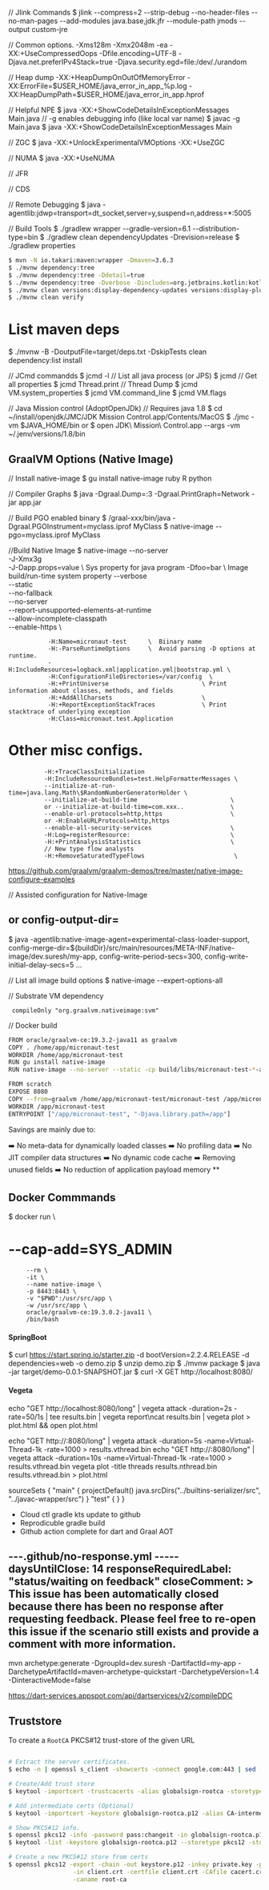 // Jlink Commands
$ jlink --compress=2 --strip-debug --no-header-files --no-man-pages --add-modules java.base,jdk.jfr --module-path jmods  --output custom-jre

// Common options.
-Xms128m
-Xmx2048m
-ea
-XX:+UseCompressedOops
-Dfile.encoding=UTF-8
-Djava.net.preferIPv4Stack=true
-Djava.security.egd=file:/dev/./urandom

// Heap dump
-XX:+HeapDumpOnOutOfMemoryError
-XX:ErrorFile=$USER_HOME/java_error_in_app_%p.log
-XX:HeapDumpPath=$USER_HOME/java_error_in_app.hprof

// Helpful NPE
$ java -XX:+ShowCodeDetailsInExceptionMessages Main.java
// -g enables debugging info (like local var name)
$ javac -g Main.java
$ java -XX:+ShowCodeDetailsInExceptionMessages Main

// ZGC
$ java -XX:+UnlockExperimentalVMOptions -XX:+UseZGC

// NUMA
$ java -XX:+UseNUMA

// JFR

// CDS

// Remote Debugging
$ java -agentlib:jdwp=transport=dt_socket,server=y,suspend=n,address=*:5005

// Build Tools
$ ./gradlew wrapper --gradle-version=6.1 --distribution-type=bin
$ ./gradlew clean dependencyUpdates -Drevision=release
$ ./gradlew properties


```bash
$ mvn -N io.takari:maven:wrapper -Dmaven=3.6.3
$ ./mvnw dependency:tree
$ ./mvnw dependency:tree -Ddetail=true
$ ./mvnw dependency:tree -Dverbose -Dincludes=org.jetbrains.kotlin:kotlin-stdlib
$ ./mvnw clean versions:display-dependency-updates versions:display-plugin-updates
$ ./mvnw clean verify
```



# List maven deps
$ ./mvnw -B -DoutputFile=target/deps.txt -DskipTests clean dependency:list install

// JCmd commandds
$ jcmd -l  // List all java process (or JPS)
$ jcmd <pid> // Get all properties
$ jcmd <pid> Thread.print // Thread Dump
$ jcmd <pid> VM.system_properties
$ jcmd <pid> VM.command_line
$ jcmd <pid> VM.flags



// Java Mission control (AdoptOpenJDk)
// Requires java 1.8
$ cd ~/install/openjdk/JMC/JDK Mission Control.app/Contents/MacOS
$ ./jmc -vm $JAVA_HOME/bin
or
$ open JDK\ Mission\ Control.app --args -vm ~/.jenv/versions/1.8/bin

GraalVM Options (Native Image)
------------------------------
// Install native-image
$ gu install native-image ruby R python

// Compiler Graphs
$ java -Dgraal.Dump=:3 -Dgraal.PrintGraph=Network -jar app.jar

// Build PGO enabled binary
$ /graal-xxx/bin/java -Dgraal.PGOInstrument=myclass.iprof MyClass
$ native-image --pgo=myclass.iprof MyClass

//Build Native Image
$ native-image --no-server                       \
               -J-Xmx3g                          \
               -J-Dapp.props=value         \  Sys property for java program
               -Dfoo=bar                   \  Image build/run-time system property
               --verbose                   \
               --static                    \
               --no-fallback               \
               --no-server                 \
               --report-unsupported-elements-at-runtime \
               --allow-incomplete-classpath             \
               --enable-https                           \

               -H:Name=micronaut-test      \  Biinary name
               -H:-ParseRuntimeOptions     \  Avoid parsing -D options at runtime.
               -H:IncludeResources=logback.xml|application.yml|bootstrap.yml \
               -H:ConfigurationFileDirectories=/var/config  \
               -H:+PrintUniverse                          \ Print information about classes, methods, and fields
               -H:+AddAllCharsets                         \
               -H:+ReportExceptionStackTraces             \ Print stacktrace of underlying exception
               -H:Class=micronaut.test.Application

 # Other misc configs.
              -H:+TraceClassInitialization
              -H:IncludeResourceBundles=test.HelpFormatterMessages \
              --initialize-at-run-time=java.lang.Math\$RandomNumberGeneratorHolder \
              --initialize-at-build-time                          \
              or --initialize-at-build-time=com.xxx..             \
              --enable-url-protocols=http,https                   \
              or -H:EnableURLProtocols=http,https
              --enable-all-security-services                      \
              -H:Log=registerResource:                            \
              -H:+PrintAnalysisStatistics                         \
              // New type flow analysts
              -H:+RemoveSaturatedTypeFlows                         \


https://github.com/graalvm/graalvm-demos/tree/master/native-image-configure-examples

// Assisted configuration for Native-Image
## or config-output-dir=
$ java  -agentlib:native-image-agent=experimental-class-loader-support,
                  config-merge-dir=${buildDir}/src/main/resources/META-INF/native-image/dev.suresh/my-app,
                  config-write-period-secs=300,
                  config-write-initial-delay-secs=5 ...

// List all image build options
$ native-image --expert-options-all

// Substrate VM dependency
```
 compileOnly "org.graalvm.nativeimage:svm"
```

// Docker build
```bash
FROM oracle/graalvm-ce:19.3.2-java11 as graalvm
COPY . /home/app/micronaut-test
WORKDIR /home/app/micronaut-test
RUN gu install native-image
RUN native-image --no-server --static -cp build/libs/micronaut-test-*-all.jar

FROM scratch
EXPOSE 8080
COPY --from=graalvm /home/app/micronaut-test/micronaut-test /app/micronaut-test
WORKDIR /app/micronaut-test
ENTRYPOINT ["/app/micronaut-test", "-Djava.library.path=/app"]
```

Savings are mainly due to:

➡️ No meta-data for dynamically loaded classes
➡️ No profiling data
➡️ No JIT compiler data structures
➡️ No dynamic code cache
➡️ Removing unused fields
➡️ No reduction of application payload memory **

Docker Commmands
-----------------

$  docker run \
  #      --cap-add=SYS_ADMIN
         --rm \
         -it \
         --name native-image \
         -p 8443:8443 \
         -v "$PWD":/usr/src/app \
         -w /usr/src/app \
         oracle/graalvm-ce:19.3.0.2-java11 \
         /bin/bash


#### SpringBoot
$ curl https://start.spring.io/starter.zip -d bootVersion=2.2.4.RELEASE -d dependencies=web -o demo.zip
$ unzip demo.zip
$ ./mvnw package
$ java -jar target/demo-0.0.1-SNAPSHOT.jar
$ curl -X GET http://localhost:8080/


#### Vegeta
echo "GET http://localhost:8080/long" | vegeta attack -duration=2s -rate=50/1s | tee results.bin | vegeta report\ncat results.bin | vegeta plot > plot.html && open plot.html

echo "GET http://:8080/long" | vegeta attack -duration=5s -name=Virtual-Thread-1k -rate=1000  > results.vthread.bin
echo "GET http://:8080/long" | vegeta attack -duration=10s -name=Virtual-Thread-1k -rate=1000  > results.vthread.bin
vegeta plot -title threads results.nthread.bin results.vthread.bin > plot.html


 sourceSets {
    "main" {
        projectDefault()
        java.srcDirs("../builtins-serializer/src",
                     "../javac-wrapper/src")
    }
    "test" { }
}



- Cloud ctl gradle kts update to github
- Reprodicuble gradle build
- Github action complete for dart and Graal AOT





---.github/no-response.yml -----
daysUntilClose: 14
responseRequiredLabel: "status/waiting on feedback"
closeComment: >
  This issue has been automatically closed because there has been no response
  after requesting feedback. Please feel free to re-open this issue if the
  scenario still exists and provide a comment with more information.
---------

mvn archetype:generate -DgroupId=dev.suresh -DartifactId=my-app -DarchetypeArtifactId=maven-archetype-quickstart -DarchetypeVersion=1.4 -DinteractiveMode=false

https://dart-services.appspot.com/api/dartservices/v2/compileDDC

## **Truststore**

To create a `RootCA` PKCS#12 trust-store of the given URL

```bash

# Extract the server certificates.
$ echo -n | openssl s_client -showcerts -connect google.com:443 | sed -ne '/-BEGIN CERTIFICATE-/,/-END CERTIFICATE-/p' > globalsign.crt

# Create/Add trust store
$ keytool -importcert -trustcacerts -alias globalsign-rootca -storetype PKCS12 -keystore globalsign-rootca.p12 -storepass changeit -file globalsign.crt

# Add intermediate certs (Optional)
$ keytool -importcert -keystore globalsign-rootca.p12 -alias CA-intermediate -storepass changeit -file CA-intermediate.cer

# Show PKCS#12 info.
$ openssl pkcs12 -info -password pass:changeit -in globalsign-rootca.p12
$ keytool -list -keystore globalsign-rootca.p12 --storetype pkcs12 -storepass changeit

# Create a new PKCS#12 store from certs
$ openssl pkcs12 -export -chain -out keystore.p12 -inkey private.key -password pass:test123 \
                  -in client.crt -certfile client.crt -CAfile cacert.crt -name client-key \
                  -caname root-ca

```
